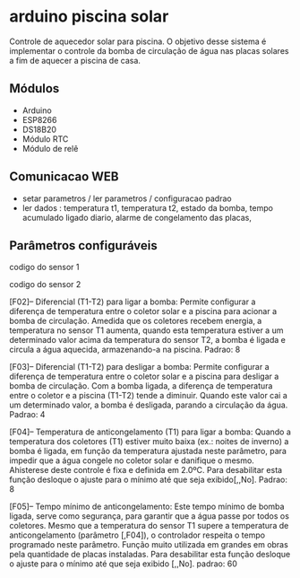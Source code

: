 # arduino piscina solar
Controle de aquecedor solar para piscina.
O objetivo desse sistema é implementar o controle da bomba de circulação de água nas placas solares a fim
de aquecer a piscina de casa.

## Módulos
* Arduino
* ESP8266
* DS18B20
* Módulo RTC
* Módulo de relê

## Comunicacao WEB
* setar parametros / ler parametros / configuracao padrao
* ler dados :  temperatura t1, temperatura t2, estado da bomba, tempo acumulado ligado diario, alarme de congelamento das placas, 

## Parâmetros configuráveis

codigo do sensor 1

codigo do sensor 2 

[F02]– Diferencial (T1-T2) para ligar a bomba:
Permite configurar a diferença de temperatura entre o coletor solar e a piscina para acionar a
bomba de circulação. Amedida que os coletores recebem energia, a temperatura no sensor T1
aumenta, quando esta temperatura estiver a um determinado valor acima da temperatura do
sensor T2, a bomba é ligada e circula a água aquecida, armazenando-a na piscina.
Padrao: 8

[F03]– Diferencial (T1-T2) para desligar a bomba:
Permite configurar a diferença de temperatura entre o coletor solar e a piscina para desligar a
bomba de circulação. Com a bomba ligada, a diferença de temperatura entre o coletor e a
piscina (T1-T2) tende a diminuir. Quando este valor cai a um determinado valor, a bomba é
desligada, parando a circulação da água.
Padrao: 4

[F04]– Temperatura de anticongelamento (T1) para ligar a bomba:
Quando a temperatura dos coletores (T1) estiver muito baixa (ex.: noites de inverno) a bomba é
ligada, em função da temperatura ajustada neste parâmetro, para impedir que a água congele
no coletor solar e danifique o mesmo. Ahisterese deste controle é fixa e definida em 2.0ºC. Para
desabilitar esta função desloque o ajuste para o mínimo até que seja exibido[,,No].
Padrao: 8

[F05]– Tempo mínimo de anticongelamento:
Este tempo mínimo de bomba ligada, serve como segurança, para garantir que a água passe
por todos os coletores. Mesmo que a temperatura do sensor T1 supere a temperatura de
anticongelamento (parâmetro [,F04]), o controlador respeita o tempo programado neste
parâmetro. Função muito utilizada em grandes em obras pela quantidade de placas instaladas.
Para desabilitar esta função desloque o ajuste para o mínimo até que seja exibido [,,No].
padrao: 60


